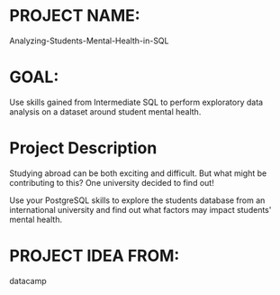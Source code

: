 # PROJECT NAME:
Analyzing-Students-Mental-Health-in-SQL

# GOAL:
Use skills gained from Intermediate SQL to perform exploratory data analysis on a dataset around student mental health.

# Project Description
Studying abroad can be both exciting and difficult. But what might be contributing to this? One university decided to find out!

Use your PostgreSQL skills to explore the students database from an international university and find out what factors may impact students' mental health.

# PROJECT IDEA FROM:
datacamp
